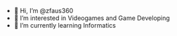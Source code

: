 - 👋 Hi, I’m @zfaus360
- 👀 I’m interested in Videogames and Game Developing
- 🌱 I’m currently learning Informatics

